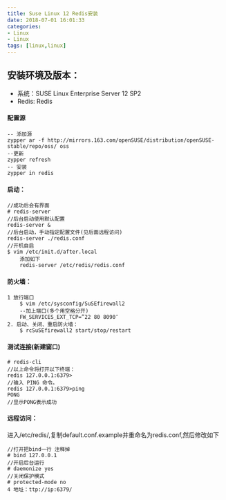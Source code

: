 ```yaml
---
title: Suse Linux 12 Redis安装
date: 2018-07-01 16:01:33
categories: 
- Linux 
- Linux
tags: [linux,linux]
---
```


<meta name="referrer" content="no-referrer" />


## 安装环境及版本：
- 系统：SUSE Linux Enterprise Server 12 SP2
- Redis: Redis

#### 配置源

	-- 添加源
	zypper ar -f http://mirrors.163.com/openSUSE/distribution/openSUSE-stable/repo/oss/ oss
	--更新
	zypper refresh
	-- 安装
	zypper in redis

#### 启动：
	//成功后会有界面
	# redis-server
	//后台启动使用默认配置
	redis-server &
	//后台启动，手动指定配置文件(见后面远程访问)
	redis-server ./redis.conf
	//开机自启
	$ vim /etc/init.d/after.local
		添加如下
		redis-server /etc/redis/redis.conf

#### 防火墙：
	1 放行端口
		$ vim /etc/sysconfig/SuSEfirewall2
		--加上端口(多个用空格分开)
		FW_SERVICES_EXT_TCP=”22 80 8090″
	2. 启动、关闭、重启防火墙：
	    $ rcSuSEfirewall2 start/stop/restart

#### 测试连接(新建窗口)
	# redis-cli
	//以上命令将打开以下终端：
	redis 127.0.0.1:6379>
	//输入 PING 命令。
	redis 127.0.0.1:6379>ping
	PONG
	//显示PONG表示成功

#### 远程访问：

进入/etc/redis/,复制default.conf.example并重命名为redis.conf,然后修改如下

    //打开把bind一行 注释掉
    # bind 127.0.0.1
    //开启后台运行
    # daemonize yes
    //关闭保护模式
    # protected-mode no 
    4 地址：ttp://ip:6379/